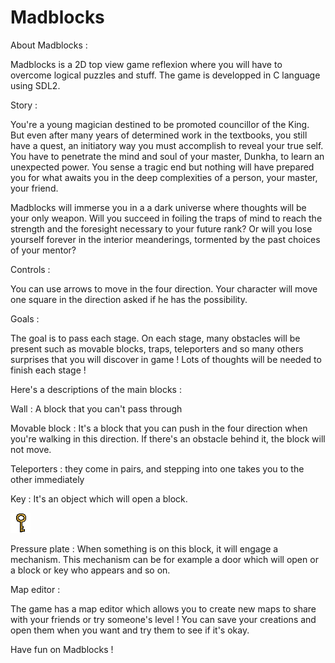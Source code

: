 # Madblocks

About Madblocks :

Madblocks is a 2D top view game reflexion where you will have to overcome logical puzzles and stuff. 
The game is developped in C language using SDL2.

Story : 

You're a young magician destined to be promoted councillor of the King. But even after many years of determined work in the textbooks, you still have a quest, an initiatory way you must accomplish to reveal your true self. You have to penetrate the mind and soul of your master, Dunkha, to learn an unexpected power. You sense a tragic end but nothing will have prepared you for what awaits you in the deep complexities of a person, your master, your friend.

Madblocks will immerse you in a a dark universe where thoughts will be your only weapon. Will you succeed in foiling the traps of mind to reach the strength and the foresight necessary to your future rank? Or will you lose yourself forever in the interior meanderings, tormented by the past choices of your mentor? 

Controls :

You can use arrows to move in the four direction. Your character will move one square in the direction asked if he has the possibility.

Goals :

The goal is to pass each stage. On each stage, many obstacles will be present such as movable blocks, traps, teleporters and so many others surprises that you will discover in game !  Lots of thoughts will be needed to finish each stage !

Here's a descriptions of the main blocks :

Wall : A block that you can't pass through

Movable block : It's a block that you can push in the four direction when you're walking in this direction. If there's an obstacle behind it, the block will not move.

Teleporters : they come in pairs, and stepping into one takes you to the other immediately

Key : It's an object which will open a block.

![alt tag](https://github.com/hamtaro75/madblocks/blob/master/Madblocks/img/Blocks/Key.gif)

Pressure plate : When something is on this block, it will engage a mechanism. This mechanism can be for example a door which will open or a block or key who appears and so on.

Map editor :

The game has a map editor which allows you to create new maps to share with your friends or try someone's level ! You can save your creations and open them when you want and try them to see if it's okay.

Have fun on Madblocks !
